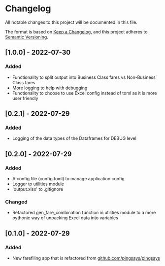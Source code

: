 # Changelog

All notable changes to this project will be documented in this file.

The format is based on [Keep a Changelog](https://keepachangelog.com/en/1.0.0/),
and this project adheres to [Semantic Versioning](https://semver.org/spec/v2.0.0.html).

## [1.0.0] - 2022-07-30

### Added

- Functionality to split output into Business Class fares vs Non-Business Class fares
- More logging to help with debugging
- Functionality to choose to use Excel config instead of toml as it is more user friendly

## [0.2.1] - 2022-07-29

### Added

- Logging of the data types of the Dataframes for DEBUG level

## [0.2.0] - 2022-07-29

### Added

- A config file (config.toml) to manage application config
- Logger to utilities module
- 'output.xlsx' to .gitignore

### Changed

- Refactored gen_fare_combination function in utilities module to a more pythonic way of unpacking Excel data into variables

## [0.1.0] - 2022-07-29

### Added

- New farefiling app that is refactored from [github.com/pingsays/pingsays](https://github.com/pingsays/pingsays)
